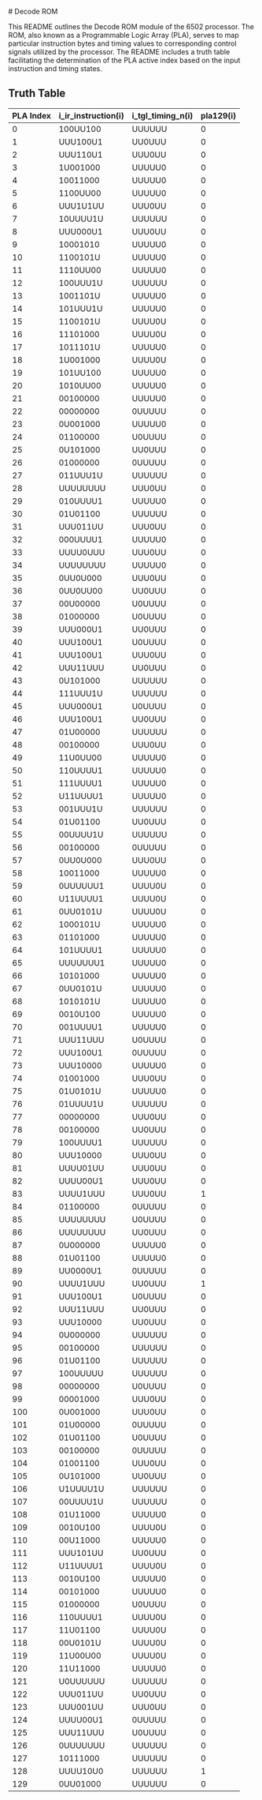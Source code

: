 # Decode ROM

This README outlines the Decode ROM module of the 6502 processor. The ROM, also known as a Programmable Logic Array (PLA), serves to map particular instruction bytes and timing values to corresponding control signals utilized by the processor. The README includes a truth table facilitating the determination of the PLA active index based on the input instruction and timing states.

## Truth Table

| PLA Index | i_ir_instruction(i) | i_tgl_timing_n(i) | pla129(i) |
|-----------|---------------------|-------------------| --------- |
| 0         | 100UU100            | UUUUUU            | 0         |
| 1         | UUU100U1            | UU0UUU            | 0         |
| 2         | UUU110U1            | UUU0UU            | 0         |
| 3         | 1U001000            | UUUUU0            | 0         |
| 4         | 10011000            | UUUUU0            | 0         |
| 5         | 1100UU00            | UUUUU0            | 0         |
| 6         | UUU1U1UU            | UUU0UU            | 0         |
| 7         | 10UUUU1U            | UUUUUU            | 0         |
| 8         | UUU000U1            | UUU0UU            | 0         |
| 9         | 10001010            | UUUUU0            | 0         |
| 10        | 1100101U            | UUUUU0            | 0         |
| 11        | 1110UU00            | UUUUU0            | 0         |
| 12        | 100UUU1U            | UUUUUU            | 0         |
| 13        | 1001101U            | UUUUU0            | 0         |
| 14        | 101UUU1U            | UUUUU0            | 0         |
| 15        | 1100101U            | UUUU0U            | 0         |
| 16        | 11101000            | UUUU0U            | 0         |
| 17        | 1011101U            | UUUUU0            | 0         |
| 18        | 1U001000            | UUUU0U            | 0         |
| 19        | 101UU100            | UUUUU0            | 0         |
| 20        | 1010UU00            | UUUUU0            | 0         |
| 21        | 00100000            | UUUUU0            | 0         |
| 22        | 00000000            | 0UUUUU            | 0         |
| 23        | 0U001000            | UUUUU0            | 0         |
| 24        | 01100000            | U0UUUU            | 0         |
| 25        | 0U101000            | UU0UUU            | 0         |
| 26        | 01000000            | 0UUUUU            | 0         |
| 27        | 011UUU1U            | UUUUUU            | 0         |
| 28        | UUUUUUUU            | UUU0UU            | 0         |
| 29        | 010UUUU1            | UUUUU0            | 0         |
| 30        | 01U01100            | UUUUUU            | 0         |
| 31        | UUU011UU            | UUU0UU            | 0         |
| 32        | 000UUUU1            | UUUUU0            | 0         |
| 33        | UUUU0UUU            | UUU0UU            | 0         |
| 34        | UUUUUUUU            | UUUUU0            | 0         |
| 35        | 0UU0U000            | UUU0UU            | 0         |
| 36        | 0UU0UU00            | UU0UUU            | 0         |
| 37        | 00U00000            | U0UUUU            | 0         |
| 38        | 01000000            | U0UUUU            | 0         |
| 39        | UUU000U1            | UU0UUU            | 0         |
| 40        | UUU100U1            | U0UUUU            | 0         |
| 41        | UUU100U1            | UUU0UU            | 0         |
| 42        | UUU11UUU            | UU0UUU            | 0         |
| 43        | 0U101000            | UUUUUU            | 0         |
| 44        | 111UUU1U            | UUUUUU            | 0         |
| 45        | UUU000U1            | U0UUUU            | 0         |
| 46        | UUU100U1            | UU0UUU            | 0         |
| 47        | 01U00000            | UUUUUU            | 0         |
| 48        | 00100000            | UUU0UU            | 0         |
| 49        | 11U0UU00            | UUUUU0            | 0         |
| 50        | 110UUUU1            | UUUUU0            | 0         |
| 51        | 111UUUU1            | UUUUU0            | 0         |
| 52        | U11UUUU1            | UUUUU0            | 0         |
| 53        | 001UUU1U            | UUUUUU            | 0         |
| 54        | 01U01100            | UU0UUU            | 0         |
| 55        | 00UUUU1U            | UUUUUU            | 0         |
| 56        | 00100000            | 0UUUUU            | 0         |
| 57        | 0UU0U000            | UUU0UU            | 0         |
| 58        | 10011000            | UUUUU0            | 0         |
| 59        | 0UUUUUU1            | UUUU0U            | 0         |
| 60        | U11UUUU1            | UUUU0U            | 0         |
| 61        | 0UU0101U            | UUUU0U            | 0         |
| 62        | 1000101U            | UUUUU0            | 0         |
| 63        | 01101000            | UUUUU0            | 0         |
| 64        | 101UUUU1            | UUUUU0            | 0         |
| 65        | UUUUUUU1            | UUUUU0            | 0         |
| 66        | 10101000            | UUUUU0            | 0         |
| 67        | 0UU0101U            | UUUUU0            | 0         |
| 68        | 1010101U            | UUUUU0            | 0         |
| 69        | 0010U100            | UUUUU0            | 0         |
| 70        | 001UUUU1            | UUUUU0            | 0         |
| 71        | UUU11UUU            | U0UUUU            | 0         |
| 72        | UUU100U1            | 0UUUUU            | 0         |
| 73        | UUU10000            | UUUUU0            | 0         |
| 74        | 01001000            | UUU0UU            | 0         |
| 75        | 01U0101U            | UUUUU0            | 0         |
| 76        | 01UUUU1U            | UUUUUU            | 0         |
| 77        | 00000000            | UUU0UU            | 0         |
| 78        | 00100000            | UU0UUU            | 0         |
| 79        | 100UUUU1            | UUUUUU            | 0         |
| 80        | UUU10000            | UUU0UU            | 0         |
| 81        | UUUU01UU            | UUU0UU            | 0         |
| 82        | UUUU00U1            | UUU0UU            | 0         |
| 83        | UUUU1UUU            | UUU0UU            | 1         |
| 84        | 01100000            | 0UUUUU            | 0         |
| 85        | UUUUUUUU            | U0UUUU            | 0         |
| 86        | UUUUUUUU            | UU0UUU            | 0         |
| 87        | 0U000000            | UUUUU0            | 0         |
| 88        | 01U01100            | UUUUU0            | 0         |
| 89        | UU0000U1            | 0UUUUU            | 0         |
| 90        | UUUU1UUU            | UU0UUU            | 1         |
| 91        | UUU100U1            | U0UUUU            | 0         |
| 92        | UUU11UUU            | UU0UUU            | 0         |
| 93        | UUU10000            | UU0UUU            | 0         |
| 94        | 0U000000            | UUUUUU            | 0         |
| 95        | 00100000            | UUUUUU            | 0         |
| 96        | 01U01100            | UUUUUU            | 0         |
| 97        | 100UUUUU            | UUUUUU            | 0         |
| 98        | 00000000            | U0UUUU            | 0         |
| 99        | 00001000            | UUU0UU            | 0         |
| 100       | 0U001000            | UUU0UU            | 0         |
| 101       | 01U00000            | 0UUUUU            | 0         |
| 102       | 01U01100            | U0UUUU            | 0         |
| 103       | 00100000            | 0UUUUU            | 0         |
| 104       | 01001100            | UUU0UU            | 0         |
| 105       | 0U101000            | UU0UUU            | 0         |
| 106       | U1UUUU1U            | UUUUUU            | 0         |
| 107       | 00UUUU1U            | UUUUUU            | 0         |
| 108       | 01U11000            | UUUUU0            | 0         |
| 109       | 0010U100            | UUUU0U            | 0         |
| 110       | 00U11000            | UUUUU0            | 0         |
| 111       | UUU101UU            | UU0UUU            | 0         |
| 112       | U11UUUU1            | UUUU0U            | 0         |
| 113       | 0010U100            | UUUUU0            | 0         |
| 114       | 00101000            | UUUUU0            | 0         |
| 115       | 01000000            | U0UUUU            | 0         |
| 116       | 110UUUU1            | UUUU0U            | 0         |
| 117       | 11U01100            | UUUU0U            | 0         |
| 118       | 00U0101U            | UUUU0U            | 0         |
| 119       | 11U00U00            | UUUU0U            | 0         |
| 120       | 11U11000            | UUUUU0            | 0         |
| 121       | U0UUUUUU            | UUUUUU            | 0         |
| 122       | UUU011UU            | UU0UUU            | 0         |
| 123       | UUU001UU            | UUU0UU            | 0         |
| 124       | UUUU00U1            | 0UUUUU            | 0         |
| 125       | UUU11UUU            | U0UUUU            | 0         |
| 126       | 0UUUUUUU            | UUUUUU            | 0         |
| 127       | 10111000            | UUUUUU            | 0         |
| 128       | UUUU10U0            | UUUUUU            | 1         |
| 129       | 0UU01000            | UUUUUU            | 0         |
